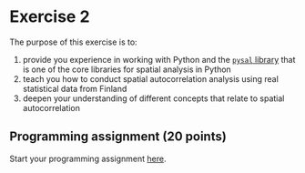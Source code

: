 # Exercise 2

The purpose of this exercise is to:
 
1. provide you experience in working with Python and the [`pysal` library](https://pysal.org/) that is one of the core libraries for spatial analysis in Python 
2. teach you how to conduct spatial autocorrelation analysis using real statistical data from Finland
3. deepen your understanding of different concepts that relate to spatial autocorrelation


## Programming assignment (20 points)

Start your programming assignment [here](Exercise-2.ipynb).